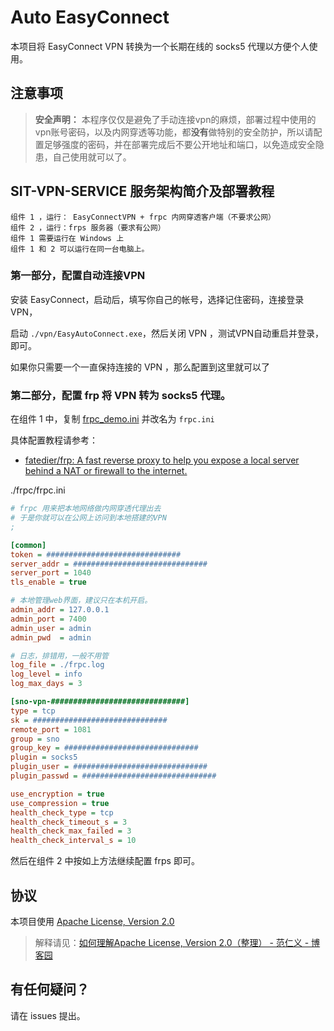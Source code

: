 # Auto EasyConnect

本项目将 EasyConnect VPN 转换为一个长期在线的 socks5 代理以方便个人使用。

## 注意事项

> **安全声明：** 本程序仅仅是避免了手动连接vpn的麻烦，部署过程中使用的vpn账号密码，以及内网穿透等功能，都**没有**做特别的安全防护，所以请配置足够强度的密码，并在部署完成后不要公开地址和端口，以免造成安全隐患，自己使用就可以了。

## SIT-VPN-SERVICE 服务架构简介及部署教程

```
组件 1 ，运行： EasyConnectVPN + frpc 内网穿透客户端（不要求公网）
组件 2 ，运行：frps 服务器（要求有公网）
组件 1 需要运行在 Windows 上
组件 1 和 2 可以运行在同一台电脑上。
```

### 第一部分，配置自动连接VPN

安装 EasyConnect，启动后，填写你自己的帐号，选择记住密码，连接登录 VPN，

启动 `./vpn/EasyAutoConnect.exe`，然后关闭 VPN ，测试VPN自动重启并登录，即可。

如果你只需要一个一直保持连接的 VPN ，那么配置到这里就可以了

### 第二部分，配置 frp 将 VPN 转为 socks5 代理。

在组件 1 中，复制 [frpc_demo.ini]( ./frpc/frpc_demo.ini) 并改名为 `frpc.ini`

具体配置教程请参考：
- [fatedier/frp: A fast reverse proxy to help you expose a local server behind a NAT or firewall to the internet.]( https://github.com/fatedier/frp )

./frpc/frpc.ini
```ini
# frpc 用来把本地网络做内网穿透代理出去
# 于是你就可以在公网上访问到本地搭建的VPN
; 

[common]
token = ##############################
server_addr = ##############################
server_port = 1040
tls_enable = true

# 本地管理web界面，建议只在本机开启。
admin_addr = 127.0.0.1
admin_port = 7400
admin_user = admin
admin_pwd  = admin

# 日志，排错用，一般不用管
log_file = ./frpc.log
log_level = info
log_max_days = 3

[sno-vpn-##############################]
type = tcp
sk = ##############################
remote_port = 1081
group = sno
group_key = ##############################
plugin = socks5
plugin_user = ##############################
plugin_passwd = ##############################

use_encryption = true
use_compression = true
health_check_type = tcp
health_check_timeout_s = 3
health_check_max_failed = 3
health_check_interval_s = 10
```

然后在组件 2 中按如上方法继续配置 frps 即可。

## 协议

本项目使用 [Apache License, Version 2.0]( https://www.apache.org/licenses/LICENSE-2.0 )
> 解释请见：[如何理解Apache License, Version 2.0（整理） - 范仁义 - 博客园]( https://www.cnblogs.com/Renyi-Fan/p/8148658.html )


## 有任何疑问？

请在 issues 提出。

